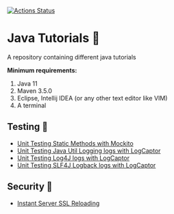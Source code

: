 [![Actions Status](https://github.com/Hakky54/java-tutorials/workflows/Build/badge.svg)](https://github.com/Hakky54/java-tutorials/actions)

# Java Tutorials 📝
A repository containing different java tutorials

**Minimum requirements:**
1. Java 11
2. Maven 3.5.0
3. Eclipse, Intellij IDEA (or any other text editor like VIM)
4. A terminal

## Testing 🎯
- [Unit Testing Static Methods with Mockito](mock-statics-with-mockito)
- [Unit Testing Java Util Logging logs with LogCaptor](log-captor-examples/log-captor-with-java-util-logging)
- [Unit Testing Log4J logs with LogCaptor](log-captor-examples/log-captor-with-log4j-core)
- [Unit Testing SLF4J Logback logs with LogCaptor](log-captor-examples/log-captor-with-logback-classic)

## Security 🔐
- [Instant Server SSL Reloading](instant-server-ssl-reloading)